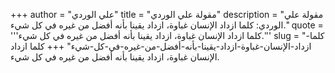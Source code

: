 +++
author = "علي الوردي"
title = "مقولة علي الوردي"
description = "مقولة علي الوردي: كلما ازداد الإنسان غباوة، ازداد يقينا بأنه أفضل من غيره في كل شيء."
quote = '''كلما ازداد الإنسان غباوة، ازداد يقينا بأنه أفضل من غيره في كل شيء.'''
slug = "كلما-ازداد-الإنسان-غباوة-ازداد-يقينا-بأنه-أفضل-من-غيره-في-كل-شيء"
+++
كلما ازداد الإنسان غباوة، ازداد يقينا بأنه أفضل من غيره في كل شيء.
